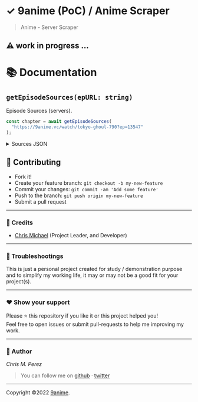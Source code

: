 # ✓ 9anime (PoC) / Anime Scraper

> Anime - Server Scraper

## ⚠️ work in progress ...

# 📚 Documentation

## `getEpisodeSources(epURL: string)`

Episode Sources (servers).

```ts
const chapter = await getEpisodeSources(
  "https://9anime.vc/watch/tokyo-ghoul-790?ep=13547"
);
```

<details>
<summary>Sources JSON</summary>

```json
[
  {
    "type": "dub",
    "serverName": "Vidstreaming",
    "server": {
      "sources": [
        {
          "file": "*.m3u8", // m3u8 URL
          "type": "hls"
        }
      ],
      "sourcesBackup": [],
      "tracks": [
        {
          "file": null,
          "kind": "thumbnails"
        }
      ],
      "server": 4
    }
  } // more ...
]
```

</details>

## **:handshake: Contributing**

- Fork it!
- Create your feature branch: `git checkout -b my-new-feature`
- Commit your changes: `git commit -am 'Add some feature'`
- Push to the branch: `git push origin my-new-feature`
- Submit a pull request

---

### **:busts_in_silhouette: Credits**

- [Chris Michael](https://github.com/ChrisMichaelPerezSantiago) (Project Leader, and Developer)

---

### **:anger: Troubleshootings**

This is just a personal project created for study / demonstration purpose and to simplify my working life, it may or may
not be a good fit for your project(s).

---

### **:heart: Show your support**

Please :star: this repository if you like it or this project helped you!\
Feel free to open issues or submit pull-requests to help me improving my work.

---

### **:robot: Author**

_*Chris M. Perez*_

> You can follow me on
> [github](https://github.com/ChrisMichaelPerezSantiago)&nbsp;&middot;&nbsp;[twitter](https://twitter.com/Chris5855M)

---

Copyright ©2022 [9anime](https://github.com/ChrisMichaelPerezSantiago/9anime).
